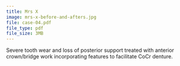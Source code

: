 ```yaml
---
title: Mrs X
image: mrs-x-before-and-afters.jpg
file: case-04.pdf
file_type: pdf
file_size: 3MB
---
```

Severe tooth wear and loss of posterior support treated with anterior crown/bridge work incorporating features to facilitate CoCr denture.
